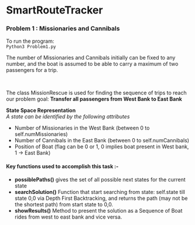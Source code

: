 # SmartRouteTracker

### Problem 1 : Missionaries and Cannibals

To run the program: <br>
`Python3 Problem1.py`

The number of Missionaries and Cannibals initially can be fixed to any number, and the boat is assumed to be able to carry a maximum of two passengers for a trip.

<br>

The class MissionRescue is used for finding the sequence of trips to reach our problem goal: **Transfer all passengers from West Bank to East Bank**

**State Space Representation**<br>
*A state can be identified by the following attributes*
- Number of Missionaries in the West Bank (between 0 to self.numMissionaries)
- Number of Cannibals in the East Bank (between 0 to self.numCannibals)
- Position of Boat (flag can be 0 or 1, 0 implies boat present in West bank, 1 -> East Bank)

#### Key functions used to accomplish this task :-

- **possiblePaths()** gives the set of all possible next states for the current state
- **searchSolution()** Function that start searching from state: self.state till state 0,0 via Depth First Backtracking, and returns the path (may not be the shortest path) from start state to 0,0.
- **showResults()** Method to present the solution as a Sequence of Boat rides from west to east bank and vice versa.

